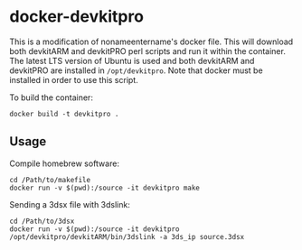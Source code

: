 # docker-devkitpro
This is a modification of nonameentername's docker file. This will download both devkitARM and devkitPRO perl scripts and run it within the container. The latest LTS version of Ubuntu is used and both devkitARM and devkitPRO are installed in `/opt/devkitpro`. Note that docker must be installed in order to use this script.

To build the container:
    
    docker build -t devkitpro .
    

## Usage 
Compile homebrew software:

    cd /Path/to/makefile
    docker run -v $(pwd):/source -it devkitpro make

Sending a 3dsx file with 3dslink:

    cd /Path/to/3dsx
    docker run -v $(pwd):/source -it devkitpro /opt/devkitpro/devkitARM/bin/3dslink -a 3ds_ip source.3dsx
